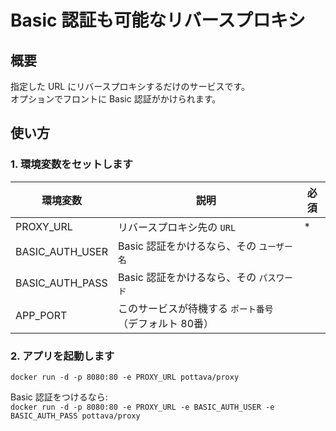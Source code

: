 # Basic 認証も可能なリバースプロキシ


## 概要

指定した URL にリバースプロキシするだけのサービスです。  
オプションでフロントに Basic 認証がかけられます。


## 使い方

### 1. 環境変数をセットします

環境変数            | 説明                                             | 必須
------------------ | ----------------------------------------------- | ---------
PROXY_URL          | リバースプロキシ先の `URL`                         | *
BASIC_AUTH_USER    | Basic 認証をかけるなら、その `ユーザー名`            | 
BASIC_AUTH_PASS    | Basic 認証をかけるなら、その `パスワード`            | 
APP_PORT           | このサービスが待機する `ポート番号` （デフォルト 80番） | 

### 2. アプリを起動します

`docker run -d -p 8080:80 -e PROXY_URL pottava/proxy`

Basic 認証をつけるなら:  
`docker run -d -p 8080:80 -e PROXY_URL -e BASIC_AUTH_USER -e BASIC_AUTH_PASS pottava/proxy`
